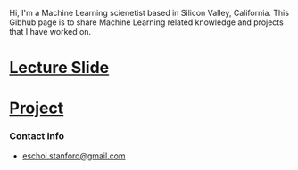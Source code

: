 Hi, I'm a Machine Learning scienetist based in Silicon Valley, California. 
This Gibhub page is to share Machine Learning related knowledge and projects that I have worked on.

# [Lecture Slide](Lecture_Slide/README.md)

# [Project](Project/README.md)

### Contact info
- eschoi.stanford@gmail.com
